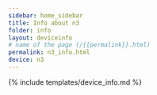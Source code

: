 ```yaml
---
sidebar: home_sidebar
title: Info about n3
folder: info
layout: deviceinfo
# name of the page (/{{permalink}}.html)
permalink: n3_info.html
device: n3
---
```

{% include templates/device_info.md %}
